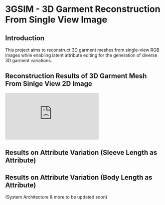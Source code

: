 # 3GSIM - 3D Garment Reconstruction From Single View Image 

## Introduction
This project aims to reconstruct 3D garment meshes from single-view RGB images while enabling latent attribute editing for the generation of diverse 3D garment variations.

## Reconstruction Results of 3D Garment Mesh From Sinlge View 2D Image
![Reconstructed Res](https://github.com/Jatinkalal/3GSIM/blob/main/Image/Recon_res.pdf)

## Results on Attribute Variation (Sleeve Length as Attribute)

## Results on Attribute Variation (Body Length as Attribute)

(System Architecture & more to be updated soon)













